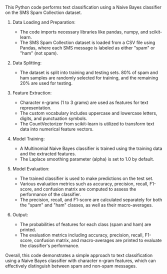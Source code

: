 This Python code performs text classification using a Naive Bayes classifier on the SMS Spam Collection dataset.

1. Data Loading and Preparation:
   - The code imports necessary libraries like pandas, numpy, and scikit-learn.
   - The SMS Spam Collection dataset is loaded from a CSV file using Pandas, where each SMS message is labeled as either "spam" or "ham" (not spam).

2. Data Splitting:
   - The dataset is split into training and testing sets. 80% of spam and ham samples are randomly selected for training, and the remaining 20% are used for testing.

3. Feature Extraction:
   - Character n-grams (1 to 3 grams) are used as features for text representation.
   - The custom vocabulary includes uppercase and lowercase letters, digits, and punctuation symbols.
   - The CountVectorizer from scikit-learn is utilized to transform text data into numerical feature vectors.

4. Model Training:
   - A Multinomial Naive Bayes classifier is trained using the training data and the extracted features.
   - The Laplace smoothing parameter (alpha) is set to 1.0 by default.

5. Model Evaluation:
   - The trained classifier is used to make predictions on the test set.
   - Various evaluation metrics such as accuracy, precision, recall, F1-score, and confusion matrix are computed to assess the performance of the classifier.
   - The precision, recall, and F1-score are calculated separately for both the "spam" and "ham" classes, as well as their macro-averages.

6. Output:
   - The probabilities of features for each class (spam and ham) are printed.
   - The evaluation metrics including accuracy, precision, recall, F1-score, confusion matrix, and macro-averages are printed to evaluate the classifier's performance.

Overall, this code demonstrates a simple approach to text classification using a Naive Bayes classifier with character n-gram features, which can effectively distinguish between spam and non-spam messages.

